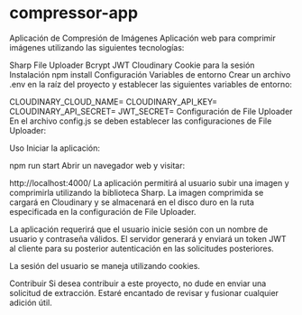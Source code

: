 # compressor-app
Aplicación de Compresión de Imágenes
Aplicación web para comprimir imágenes utilizando las siguientes tecnologías:

Sharp
File Uploader
Bcrypt
JWT
Cloudinary
Cookie para la sesión
Instalación
npm install
Configuración
Variables de entorno
Crear un archivo .env en la raíz del proyecto y establecer las siguientes variables de entorno:

CLOUDINARY_CLOUD_NAME=<nombre del cloudinary cloud>
CLOUDINARY_API_KEY=<api key de cloudinary>
CLOUDINARY_API_SECRET=<api secret de cloudinary>
JWT_SECRET=<clave secreta para jwt>
Configuración de File Uploader
En el archivo config.js se deben establecer las configuraciones de File Uploader:

Uso
Iniciar la aplicación:

npm run start
Abrir un navegador web y visitar:

http://localhost:4000/
La aplicación permitirá al usuario subir una imagen y comprimirla utilizando la biblioteca Sharp. La imagen comprimida se cargará en Cloudinary y se almacenará en el disco duro en la ruta especificada en la configuración de File Uploader.

La aplicación requerirá que el usuario inicie sesión con un nombre de usuario y contraseña válidos. El servidor generará y enviará un token JWT al cliente para su posterior autenticación en las solicitudes posteriores.

La sesión del usuario se maneja utilizando cookies.

Contribuir
Si desea contribuir a este proyecto, no dude en enviar una solicitud de extracción. Estaré encantado de revisar y fusionar cualquier adición útil.
